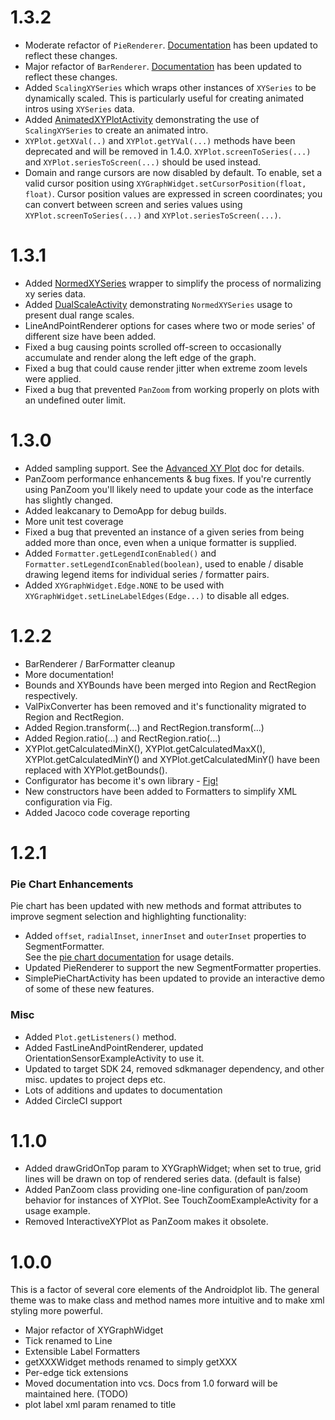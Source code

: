 # 1.3.2

* Moderate refactor of `PieRenderer`.  [Documentation](piechart.md) has been updated to reflect these changes.  
* Major refactor of `BarRenderer`.  [Documentation](barchart.md) has been updated to reflect these changes.
* Added `ScalingXYSeries` which wraps other instances of `XYSeries` to be dynamically scaled.  This is
particularly useful for creating animated intros using `XYSeries` data.
* Added [AnimatedXYPlotActivity](../demoapp/src/main/java/com/androidplot/demos/AnimatedXYPlotActivity.java) 
demonstrating the use of `ScalingXYSeries` to create an animated intro.
* `XYPlot.getXVal(..)` and `XYPlot.getYVal(...)` methods have been deprecated and will be removed in 1.4.0.
`XYPlot.screenToSeries(...)` and `XYPlot.seriesToScreen(...)` should be used instead.
* Domain and range cursors are now disabled by default.  To enable, set a valid cursor position using
`XYGraphWidget.setCursorPosition(float, float)`.  Cursor position values are expressed in screen coordinates;
you can convert between screen and series values using `XYPlot.screenToSeries(...)` and `XYPlot.seriesToScreen(...)`.

# 1.3.1

* Added [NormedXYSeries](advanced_xy_plot.md#normedxyseries) wrapper to simplify the process of normalizing xy series data.
* Added [DualScaleActivity](../demoapp/src/main/java/com/androidplot/demos/DualScaleActivity.java) 
demonstrating `NormedXYSeries` usage to present dual range scales.
* LineAndPointRenderer options for cases where two or mode series' of different size have been added.
* Fixed a bug causing points scrolled off-screen to occasionally accumulate and render along the left edge of the graph.
* Fixed a bug that could cause render jitter when extreme zoom levels were applied.
* Fixed a bug that prevented `PanZoom` from working properly on plots with an undefined outer limit.

# 1.3.0

* Added sampling support.  See the [Advanced XY Plot](advanced_xy_plot.md) doc for details.
* PanZoom performance enhancements & bug fixes.  If you're currently using PanZoom you'll likely need to 
update your code as the interface has slightly changed. 
* Added leakcanary to DemoApp for debug builds.
* More unit test coverage
* Fixed a bug that prevented an instance of a given series from being added more than once, even 
when a unique formatter is supplied.
* Added `Formatter.getLegendIconEnabled()` and `Formatter.setLegendIconEnabled(boolean)`, used to enable / disable drawing legend items for individual
series / formatter pairs.
* Added `XYGraphWidget.Edge.NONE` to be used with `XYGraphWidget.setLineLabelEdges(Edge...)` to disable all edges.

# 1.2.2

* BarRenderer / BarFormatter cleanup
* More documentation! 
* Bounds and XYBounds have been merged into Region and RectRegion respectively.
* ValPixConverter has been removed and it's functionality migrated to Region and RectRegion.
* Added Region.transform(...) and RectRegion.transform(...)
* Added Region.ratio(...) and RectRegion.ratio(...)
* XYPlot.getCalculatedMinX(), XYPlot.getCalculatedMaxX(), XYPlot.getCalculatedMinY() and XYPlot.getCalculatedMinY()
have been replaced with XYPlot.getBounds().
* Configurator has become it's own library - [Fig!](https://github.com/halfhp/fig)
* New constructors have been added to Formatters to simplify XML configuration via Fig.
* Added Jacoco code coverage reporting

# 1.2.1

### Pie Chart Enhancements
Pie chart has been updated with new methods and format attributes to improve segment
selection and highlighting functionality:

* Added `offset`, `radialInset`, `innerInset` and `outerInset` properties to SegmentFormatter.  
See the [pie chart documentation](piechart.md) for usage details.
* Updated PieRenderer to support the new SegmentFormatter properties.
* SimplePieChartActivity has been updated to provide an interactive demo of some of these new features.

### Misc

* Added `Plot.getListeners()` method.
* Added FastLineAndPointRenderer, updated OrientationSensorExampleActivity to use it.
* Updated to target SDK 24, removed sdkmanager dependency, and other misc. updates to project deps etc.
* Lots of additions and updates to documentation
* Added CircleCI support

# 1.1.0

* Added drawGridOnTop param to XYGraphWidget; when set to true, grid lines will be drawn on top of rendered series data.  (default is false)
* Added PanZoom class providing one-line configuration of pan/zoom behavior for instances of XYPlot.  See TouchZoomExampleActivity for a usage example.
* Removed InteractiveXYPlot as PanZoom makes it obsolete.

# 1.0.0
This is a factor of several core elements of the Androidplot lib.  The general theme was to 
make class and method names more intuitive and to make xml styling more powerful.

* Major refactor of XYGraphWidget
* Tick renamed to Line
* Extensible Label Formatters
* getXXXWidget methods renamed to simply getXXX
* Per-edge tick extensions
* Moved documentation into vcs.  Docs from 1.0 forward will be maintained here. (TODO)
* plot label xml param renamed to title